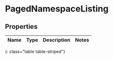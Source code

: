 # PagedNamespaceListing


## Properties

| Name | Type | Description | Notes |
| ------------ | ------------- | ------------- | ------------- |
{: class="table table-striped"}




